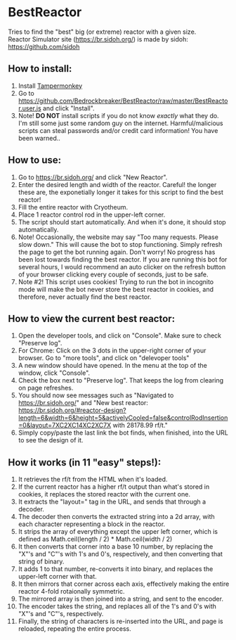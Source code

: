 # BestReactor
Tries to find the "best" big (or extreme) reactor with a given size.<br>
Reactor Simulator site (https://br.sidoh.org/) is made by sidoh: https://github.com/sidoh

## How to install:
1. Install [Tampermonkey](https://tampermonkey.net/)
2. Go to https://github.com/Bedrockbreaker/BestReactor/raw/master/BestReactor.user.js and click "Install".
3. Note! **DO NOT** install scripts if you do not know *exactly* what they do. I'm still some just some random guy on the internet. Harmful/malicious scripts can steal passwords and/or credit card information! You have been warned..

## How to use:
1. Go to https://br.sidoh.org/ and click "New Reactor".
2. Enter the desired length and width of the reactor. Careful! the longer these are, the exponetially longer it takes for this script to find the best reactor!
3. Fill the entire reactor with Cryotheum.
4. Place 1 reactor control rod in the upper-left corner.
5. The script should start automatically. And when it's done, it should stop automatically.
6. Note! Occasionally, the website may say "Too many requests. Please slow down." This will cause the bot to stop functioning. Simply refresh the page to get the bot running again. Don't worry! No progress has been lost towards finding the best reactor. If you are running this bot for several hours, I would recommend an auto clicker on the refresh button of your browser clicking every couple of seconds, just to be safe.
7. Note #2! This script uses cookies! Trying to run the bot in incognito mode will make the bot never store the best reactor in cookies, and therefore, never actually find the best reactor.

## How to view the current best reactor:
1. Open the developer tools, and click on "Console". Make sure to check "Preserve log".
2. For Chrome: Click on the 3 dots in the upper-right corner of your browser. Go to "more tools", and click on "delevoper tools"
3. A new window should have opened. In the menu at the top of the window, click "Console".
4. Check the box next to "Preserve log". That keeps the log from clearing on page refreshes.
5. You should now see messages such as "Navigated to https://br.sidoh.org/" and "New best reactor: https://br.sidoh.org/#reactor-design?length=6&width=6&height=5&activelyCooled=false&controlRodInsertion=0&layout=7XC2XC14XC2XC7X with 28178.99 rf/t."
6. Simply copy/paste the last link the bot finds, when finished, into the URL to see the design of it.

## How it works (in 11 "easy" steps!):
1. It retrieves the rf/t from the HTML when it's loaded.
2. If the current reactor has a higher rf/t output than what's stored in cookies, it replaces the stored reactor with the current one.
3. It extracts the "layout=" tag in the URL, and sends that through a decoder.
4. The decoder then converts the extracted string into a 2d array, with each character representing a block in the reactor.
5. It strips the array of everything except the upper left corner, which is defined as Math.ceil(length / 2) * Math.ceil(width / 2)
6. It then converts that corner into a base 10 number, by replacing the "X"'s and "C"'s with 1's and 0's, respectively, and then converting that string of binary.
7. It adds 1 to that number, re-converts it into binary, and replaces the upper-left corner with that.
8. It then mirrors that corner across each axis, effectively making the entire reactor 4-fold rotaionally symmetric.
9. The mirrored array is then joined into a string, and sent to the encoder.
10. The encoder takes the string, and replaces all of the 1's and 0's with "X"'s and "C"'s, respectively.
11. Finally, the string of characters is re-inserted into the URL, and page is reloaded, repeating the entire process.
